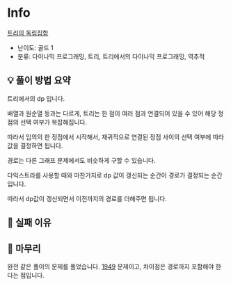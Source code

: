 # Info
[트리의 독립집합](https://boj.kr/2213)

- 난이도: 골드 1
- 분류: 다이나믹 프로그래밍, 트리, 트리에서의 다이나믹 프로그래밍, 역추적

## 💡 풀이 방법 요약

트리에서의 dp 입니다.

배열과 원순열 등과는 다르게, 트리는 한 점이 여러 점과 연결되어 있을 수 있어 해당 정점의 선택 여부가 복잡해집니다.

따라서 임의의 한 정점에서 시작해서, 재귀적으로 연결된 정점 사이의 선택 여부에 따라 값을 결정하면 됩니다.

경로는 다른 그래프 문제에서도 비슷하게 구할 수 있습니다.

다익스트라를 사용할 때와 마찬가지로 dp 값이 갱신되는 순간이 경로가 결정되는 순간입니다.

따라서 dp값이 갱신되면서 이전까지의 경로를 더해주면 됩니다.

## 👀 실패 이유

## 🙂 마무리

완전 같은 풀이의 문제를 풀었습니다. [1949](/hjk0761/01949/README.md) 문제이고, 차이점은 경로까지 포함해야 한다는 점입니다.
